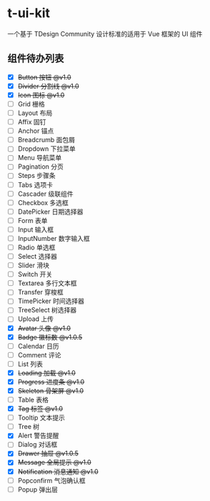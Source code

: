 # t-ui-kit

一个基于 TDesign Community 设计标准的适用于 Vue 框架的 UI 组件

## 组件待办列表

- [x] ~~Button 按钮 @v1.0~~
- [x] ~~Divider 分割线 @v1.0~~
- [x] ~~Icon 图标 @v1.0~~
- [ ] Grid 栅格
- [ ] Layout 布局
- [ ] Affix 固钉
- [ ] Anchor 锚点
- [ ] Breadcrumb 面包屑
- [ ] Dropdown 下拉菜单
- [ ] Menu 导航菜单
- [ ] Pagination 分页
- [ ] Steps 步骤条
- [ ] Tabs 选项卡
- [ ] Cascader 级联组件
- [ ] Checkbox 多选框
- [ ] DatePicker 日期选择器
- [ ] Form 表单
- [ ] Input 输入框
- [ ] InputNumber 数字输入框
- [ ] Radio 单选框
- [ ] Select 选择器
- [ ] Slider 滑块
- [ ] Switch 开关
- [ ] Textarea 多行文本框
- [ ] Transfer 穿梭框
- [ ] TimePicker 时间选择器
- [ ] TreeSelect 树选择器
- [ ] Upload 上传
- [x] ~~Avatar 头像 @v1.0~~
- [x] ~~Badge 徽标数 @v1.0.5~~
- [ ] Calendar 日历
- [ ] Comment 评论
- [ ] List 列表
- [x] ~~Loading 加载 @v1.0~~
- [x] ~~Progress 进度条 @v1.0~~
- [x] ~~Skeleton 骨架屏 @v1.0~~
- [ ] Table 表格
- [x] ~~Tag 标签 @v1.0~~
- [ ] Tooltip 文本提示
- [ ] Tree 树
- [x] Alert 警告提醒
- [ ] Dialog 对话框
- [x] ~~Drawer 抽屉 @v1.0.5~~
- [x] ~~Message 全局提示 @v1.0~~
- [x] ~~Notification 消息通知 @v1.0~~
- [ ] Popconfirm 气泡确认框
- [ ] Popup 弹出层